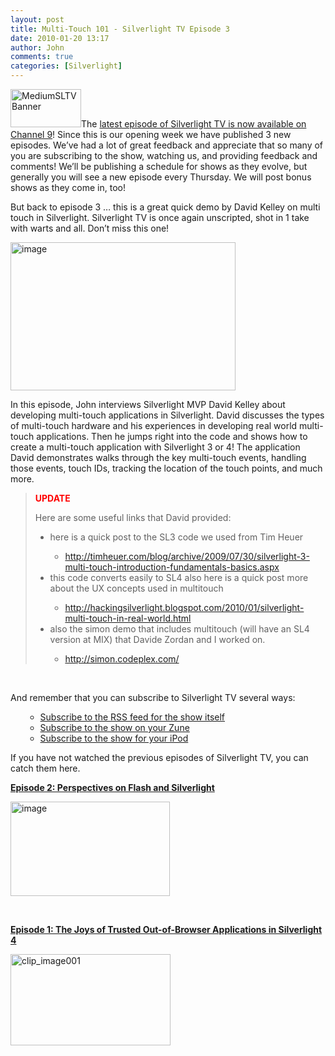 ```yaml
---
layout: post
title: Multi-Touch 101 - Silverlight TV Episode 3
date: 2010-01-20 13:17
author: John
comments: true
categories: [Silverlight]
---
```

<p><a href="http://channel9.msdn.com/shows/SilverlightTV/"><img style="border-right-width: 0px; display: inline; border-top-width: 0px; border-bottom-width: 0px; border-left-width: 0px" title="MediumSLTVBanner" border="0" alt="MediumSLTVBanner" src="http://images.johnpapa.net/wp-content/uploads/files/media/image/WindowsLiveWriter/MultiTouch101SilverlightTVEpisode3_85C/MediumSLTVBanner_3.png" width="113" height="61" /></a>The <a href="http://channel9.msdn.com/shows/SilverlightTV/Silverlight-TV-Episode-3-Multi-Touch-101-with-Silverlight/">latest episode of Silverlight TV is now available on Channel 9</a>! Since this is our opening week we have published 3 new episodes. We’ve had a lot of great feedback and appreciate that so many of you are subscribing to the show, watching us, and providing feedback and comments! We’ll be publishing a schedule for shows as they evolve, but generally you will see a new episode every Thursday. We will post bonus shows as they come in, too!</p>  <p>But back to episode 3 … this is a great quick demo by David Kelley on multi touch in Silverlight. Silverlight TV is once again unscripted, shot in 1 take with warts and all. Don’t miss this one! </p>  <p><a href="http://channel9.msdn.com/shows/SilverlightTV/Silverlight-TV-Episode-3-Multi-Touch-101-with-Silverlight/"><img style="border-right-width: 0px; display: inline; border-top-width: 0px; border-bottom-width: 0px; border-left-width: 0px" title="image" border="0" alt="image" src="http://images.johnpapa.net/wp-content/uploads/files/media/image/WindowsLiveWriter/MultiTouch101SilverlightTVEpisode3_85C/image_3.png" width="360" height="237" /></a> </p>  <p>In this episode, John interviews Silverlight MVP David Kelley about developing multi-touch applications in Silverlight. David discusses the types of multi-touch hardware and his experiences in developing real world multi-touch applications. Then he jumps right into the code and shows how to create a multi-touch application with Silverlight 3 or 4! The application David demonstrates walks through the key multi-touch events, handling those events, touch IDs, tracking the location of the touch points, and much more. </p>  <blockquote>   <p><strong><font color="#ff0000">UPDATE</font></strong></p>    <p>Here are some useful links that David provided: </p>    <ul>     <li>here is a quick post to the SL3 code we used from Tim Heuer </li>      <ul>       <li><a href="http://timheuer.com/blog/archive/2009/07/30/silverlight-3-multi-touch-introduction-fundamentals-basics.aspx">http://timheuer.com/blog/archive/2009/07/30/silverlight-3-multi-touch-introduction-fundamentals-basics.aspx</a></li>     </ul>      <li>this code converts easily to SL4 also here is a quick post more about the UX concepts used in multitouch</li>      <ul>       <li><a href="http://hackingsilverlight.blogspot.com/2010/01/silverlight-multi-touch-in-real-world.html">http://hackingsilverlight.blogspot.com/2010/01/silverlight-multi-touch-in-real-world.html</a></li>     </ul>      <li>also the simon demo that includes multitouch (will have an SL4 version at MIX) that Davide Zordan and I worked on.</li>      <ul>       <li><a href="http://simon.codeplex.com/">http://simon.codeplex.com/</a></li>     </ul>   </ul> </blockquote>  <p>&#160;</p>  <p>And remember that you can subscribe to Silverlight TV several ways:</p>  <ul>   <ul>     <li><a href="http://channel9.msdn.com/shows/SilverlightTV/RSS/">Subscribe to the RSS feed for the show itself</a> </li>      <li><a href="http://channel9.msdn.com/shows/SilverlightTV/feed/zune/">Subscribe to the show on your Zune</a> </li>      <li><a href="http://channel9.msdn.com/shows/SilverlightTV/feed/ipod/">Subscribe to the show for your iPod</a> </li>   </ul> </ul>  <p>If you have not watched the previous episodes of Silverlight TV, you can catch them here. </p>  <p><a href="http://channel9.msdn.com/shows/SilverlightTV/Silverlight-TV-Episode-2-Perspectives-on-Flash-and-Silverlight/"><strong>Episode 2: Perspectives on Flash and Silverlight</strong></a></p>  <p><a href="http://channel9.msdn.com/shows/SilverlightTV/Silverlight-TV-Episode-2-Perspectives-on-Flash-and-Silverlight/"><img title="image" border="0" alt="image" src="http://images.johnpapa.net/wp-content/uploads/files/media/image/WindowsLiveWriter/SilverlightTVEpisode2PerspectivesonFlash_9DAF/image_3.png" width="255" height="151" /></a></p>  <p>&#160;</p>  <p><a href="http://channel9.msdn.com/shows/SilverlightTV/Out-of-Browser-in-Silverlight-4-Silverlight-TV-Episode-1/"><strong>Episode 1: The Joys of Trusted Out-of-Browser Applications in Silverlight 4</strong></a></p>  <p><a href="http://channel9.msdn.com/shows/SilverlightTV/Out-of-Browser-in-Silverlight-4-Silverlight-TV-Episode-1/"><img title="clip_image001" border="0" alt="clip_image001" src="http://images.johnpapa.net/wp-content/uploads/files/media/image/WindowsLiveWriter/7f977e907c4d_EE29/clip_image001_64b0d373-2931-4a04-8ed9-d0ed32699463.jpg" width="256" height="146" /></a></p>

